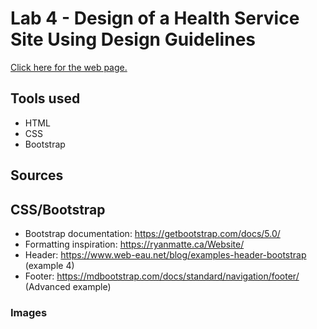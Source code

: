 # Lab 4 - Design of a Health Service Site Using Design Guidelines

[Click here for the web page.](https://stevenli5.github.io/seg3125/lab04/)

## Tools used
- HTML
- CSS
- Bootstrap

## Sources
## CSS/Bootstrap
- Bootstrap documentation: https://getbootstrap.com/docs/5.0/
- Formatting inspiration: https://ryanmatte.ca/Website/
- Header: https://www.web-eau.net/blog/examples-header-bootstrap (example 4)
- Footer: https://mdbootstrap.com/docs/standard/navigation/footer/ (Advanced example)
### Images